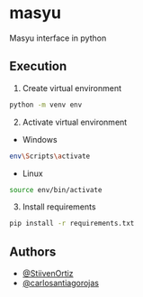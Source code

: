 # masyu

Masyu interface in python

## Execution

1. Create virtual environment
```bash
python -m venv env
```

2. Activate virtual environment
- Windows
```bash
env\Scripts\activate
```
- Linux
```bash
source env/bin/activate
```

3. Install requirements
```bash
pip install -r requirements.txt
```

## Authors
- [@StiivenOrtiz](https://github.com/StiivenOrtiz)
- [@carlosantiagorojas](https://github.com/carlosantiagorojas)